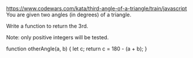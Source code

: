 https://www.codewars.com/kata/third-angle-of-a-triangle/train/javascript
You are given two angles (in degrees) of a triangle.

Write a function to return the 3rd.

Note: only positive integers will be tested.

function otherAngle(a, b) {
  let c;
  return c = 180 - (a + b);
}